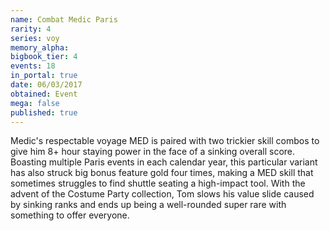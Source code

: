 ```yaml
---
name: Combat Medic Paris
rarity: 4
series: voy
memory_alpha:
bigbook_tier: 4
events: 18
in_portal: true
date: 06/03/2017
obtained: Event
mega: false
published: true
---
```


Medic's respectable voyage MED is paired with two trickier skill combos to give him 8+ hour staying power in the face of a sinking overall score. Boasting multiple Paris events in each calendar year, this particular variant has also struck big bonus feature gold four times, making a MED skill that sometimes struggles to find shuttle seating a high-impact tool. With the advent of the Costume Party collection, Tom slows his value slide caused by sinking ranks and ends up being a well-rounded super rare with something to offer everyone.
